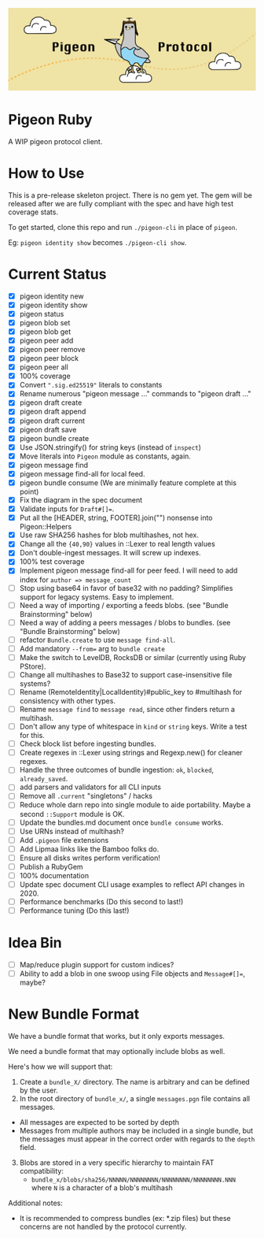 ![](logo.png)

# Pigeon Ruby

A WIP pigeon protocol client.

# How to Use

This is a pre-release skeleton project. There is no gem yet. The gem will be released after we are fully compliant with the spec and have high test coverage stats.

To get started, clone this repo and run `./pigeon-cli` in place of `pigeon`.

Eg: `pigeon identity show` becomes `./pigeon-cli show`.

# Current Status

 - [X] pigeon identity new
 - [X] pigeon identity show
 - [X] pigeon status
 - [X] pigeon blob set
 - [X] pigeon blob get
 - [X] pigeon peer add
 - [X] pigeon peer remove
 - [X] pigeon peer block
 - [X] pigeon peer all
 - [X] 100% coverage
 - [X] Convert `".sig.ed25519"` literals to constants
 - [X] Rename numerous "pigeon message ..." commands to "pigeon draft ..."
 - [X] pigeon draft create
 - [X] pigeon draft append
 - [X] pigeon draft current
 - [X] pigeon draft save
 - [X] pigeon bundle create
 - [X] Use JSON.stringify() for string keys (instead of `inspect`)
 - [X] Move literals into `Pigeon` module as constants, again.
 - [X] pigeon message find
 - [X] pigeon message find-all for local feed.
 - [X] pigeon bundle consume (We are minimally feature complete at this point)
 - [X] Fix the diagram in the spec document
 - [X] Validate inputs for `Draft#[]=`.
 - [X] Put all the [HEADER, string, FOOTER].join("") nonsense into Pigeon::Helpers
 - [X] Use raw SHA256 hashes for blob multihashes, not hex.
 - [X] Change all the `{40,90}` values in ::Lexer to real length values
 - [X] Don't double-ingest messages. It will screw up indexes.
 - [X] 100% test coverage
 - [X] Implement pigeon message find-all for peer feed. I will need to add index for `author => message_count`
 - [ ] Stop using base64 in favor of base32 with no padding? Simplifies support for legacy systems. Easy to implement.
 - [ ] Need a way of importing / exporting a feeds blobs. (see "Bundle Brainstorming" below)
 - [ ] Need a way of adding a peers messages / blobs to bundles. (see "Bundle Brainstorming" below)
 - [ ] refactor `Bundle.create` to use `message find-all`.
 - [ ] Add mandatory `--from=` arg to `bundle create`
 - [ ] Make the switch to LevelDB, RocksDB or similar (currently using Ruby PStore).
 - [ ] Change all multihashes to Base32 to support case-insensitive file systems?
 - [ ] Rename (RemoteIdentity|LocalIdentity)#public_key to #multihash for consistency with other types.
 - [ ] Rename `message find` to `message read`, since other finders return a multihash.
 - [ ] Don't allow any type of whitespace in `kind` or `string` keys. Write a test for this.
 - [ ] Check block list before ingesting bundles.
 - [ ] Create regexes in ::Lexer using strings and Regexp.new() for cleaner regexes.
 - [ ] Handle the three outcomes of bundle ingestion: `ok`, `blocked`, `already_saved`.
 - [ ] add parsers and validators for all CLI inputs
 - [ ] Remove all `.current` "singletons" / hacks
 - [ ] Reduce whole darn repo into single module to aide portability. Maybe a second `::Support` module is OK.
 - [ ] Update the bundles.md document once `bundle consume` works.
 - [ ] Use URNs instead of multihash?
 - [ ] Add `.pigeon` file extensions
 - [ ] Add Lipmaa links like the Bamboo folks do.
 - [ ] Ensure all disks writes perform verification!
 - [ ] Publish a RubyGem
 - [ ] 100% documentation
 - [ ] Update spec document CLI usage examples to reflect API changes in 2020.
 - [ ] Performance benchmarks (Do this second to last!)
 - [ ] Performance tuning (Do this last!)

# Idea Bin
 - [ ] Map/reduce plugin support for custom indices?
 - [ ] Ability to add a blob in one swoop using File objects and `Message#[]=`, maybe?

# New Bundle Format

We have a bundle format that works, but it only exports messages.

We need a bundle format that may optionally include blobs as well.

Here's how we will support that:

1. Create a `bundle_X/` directory. The name is arbitrary and can be defined by the user.
2. In the root directory of `bundle_x/`, a single `messages.pgn` file contains all messages.
  * All messages are expected to be sorted by depth
  * Messages from multiple authors may be included in a single bundle, but the messages must appear in the correct order with regards to the `depth` field.
3. Blobs are stored in a very specific hierarchy to maintain FAT compatibility:
    * `bundle_x/blobs/sha256/NNNNN/NNNNNNNN/NNNNNNNN/NNNNNNNN.NNN` where `N` is a character of a blob's multihash

Additional notes:

 * It is recommended to compress bundles (ex: *.zip files) but these concerns are not handled by the protocol currently.